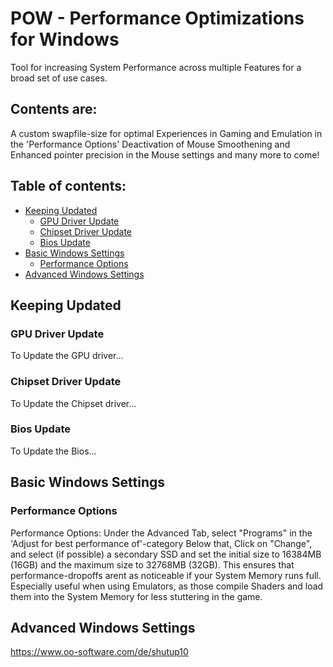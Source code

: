 # POW - Performance Optimizations for Windows
Tool for increasing System Performance across multiple Features for a broad set of use cases.

## Contents are:

A custom swapfile-size for optimal Experiences in Gaming and Emulation in the 'Performance Options'
Deactivation of Mouse Smoothening and Enhanced pointer precision in the Mouse settings
and many more to come!

## Table of contents:
* [Keeping Updated](#keeping-updated)
  * [GPU Driver Update](#gpu-driver-update) </sub>
  * [Chipset Driver Update](#chipset-driver-update) </sub>
  * [Bios Update](#bios-update) </sub>
* [Basic Windows Settings](#basic-windows-settings)
  * [Performance Options](#performance-options)
* [Advanced Windows Settings](#advanced-windows-settings)

## Keeping Updated

### GPU Driver Update

To Update the GPU driver...

### Chipset Driver Update

To Update the Chipset driver...

### Bios Update

To Update the Bios...

## Basic Windows Settings

### Performance Options
Performance Options: Under the Advanced Tab, select "Programs" in the 'Adjust for best performance of'-category
Below that, Click on "Change", and select (if possible) a secondary SSD and set the initial size to 16384MB (16GB) and the maximum size to 32768MB (32GB).
This ensures that performance-dropoffs arent as noticeable if your System Memory runs full.
Especially useful when using Emulators, as those compile Shaders and load them into the System Memory for less stuttering in the game.

## Advanced Windows Settings

https://www.oo-software.com/de/shutup10



